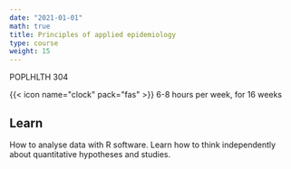 ```yaml
---
date: "2021-01-01"
math: true
title: Principles of applied epidemiology
type: course
weight: 15
---
```


POPLHLTH 304

<!--more-->

{{< icon name="clock" pack="fas" >}} 6-8 hours per week, for 16 weeks

## Learn

How to analyse data with R software. Learn how to think independently about 
quantitative hypotheses and studies.
